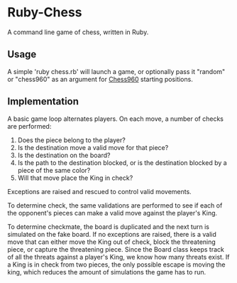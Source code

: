 # Ruby-Chess

A command line game of chess, written in Ruby.

## Usage

A simple 'ruby chess.rb' will launch a game, or optionally pass it "random" or "chess960" as an argument for [Chess960](https://en.wikipedia.org/wiki/Chess_960) starting positions.

## Implementation

A basic game loop alternates players. On each move, a number of checks are performed:
1. Does the piece belong to the player?
2. Is the destination move a valid move for that piece?
3. Is the destination on the board?
4. Is the path to the destination blocked, or is the destination blocked by a piece of the same color?
5. Will that move place the King in check?

Exceptions are raised and rescued to control valid movements.

To determine check, the same validations are performed to see if each of the opponent's pieces can make a valid move against the player's King.

To determine checkmate, the board is duplicated and the next turn is simulated on the fake board. If no exceptions are raised, there is a valid move that can either move the King out of check, block the threatening piece, or capture the threatening piece. Since the Board class keeps track of all the threats against a player's King, we know how many threats exist. If a King is in check from two pieces, the only possible escape is moving the king, which reduces the amount of simulations the game has to run.
